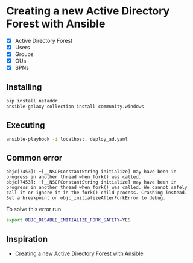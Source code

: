 # Creating a new Active Directory Forest with Ansible

* [x] Active Directory Forest
* [x] Users
* [x] Groups
* [x] OUs
* [x] SPNs

## Installing

```bash
pip install netaddr
ansible-galaxy collection install community.windows
```

## Executing

```bash
ansible-playbook -i localhost, deploy_ad.yaml
```

## Common error

```
objc[7453]: +[__NSCFConstantString initialize] may have been in progress in another thread when fork() was called.
objc[7453]: +[__NSCFConstantString initialize] may have been in progress in another thread when fork() was called. We cannot safely call it or ignore it in the fork() child process. Crashing instead. Set a breakpoint on objc_initializeAfterForkError to debug.
```

To solve this error run
```bash
export OBJC_DISABLE_INITIALIZE_FORK_SAFETY=YES
```

## Inspiration
- [Creating a new Active Directory Forest with Ansible](https://madlabber.wordpress.com/2019/09/08/creating-a-new-active-directory-forest-with-ansible/)
